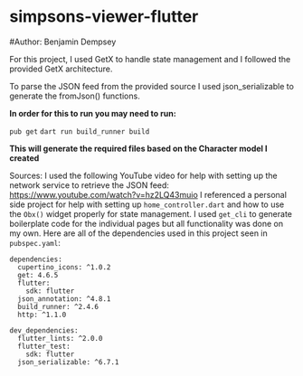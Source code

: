 # simpsons-viewer-flutter
#Author: Benjamin Dempsey

For this project, I used GetX to handle state management and I followed the provided GetX architecture.

To parse the JSON feed from the provided source I used json_serializable to generate the fromJson() functions.

**In order for this to run you may need to run:**

`pub get`
`dart run build_runner build`

**This will generate the required files based on the Character model I created**


Sources: 
I used the following YouTube video for help with setting up the network service to retrieve the JSON feed: https://www.youtube.com/watch?v=hz2LQ43muio
I referenced a personal side project for help with setting up `home_controller.dart` and how to use the `Obx()` widget properly for state management.
I used `get_cli` to generate boilerplate code for the individual pages but all functionality was done on my own.
Here are all of the dependencies used in this project seen in `pubspec.yaml`:
```
dependencies: 
  cupertino_icons: ^1.0.2
  get: 4.6.5
  flutter: 
    sdk: flutter
  json_annotation: ^4.8.1
  build_runner: ^2.4.6
  http: ^1.1.0

dev_dependencies: 
  flutter_lints: ^2.0.0
  flutter_test: 
    sdk: flutter
  json_serializable: ^6.7.1
```
